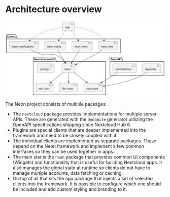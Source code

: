 # Architecture overview

![Architecture overview diagram](architecture.svg)

The Neon project consists of multiple packages:
- The `nextcloud` package provides implementations for multiple server APIs. These are generated with the `dynamite` generator utilizing the OpenAPI specifications shipping since Nextcloud Hub 6.
- Plugins are special clients that are deeper implemented into the framework and need to be closely coupled with it.
- The individual clients are implemented as separate packages. These depend on the Neon framework and implement a few common interfaces so they can be used together in apps.
- The main star is the `neon` package that provides common UI components (Widgets) and functionality that is useful for building Nextcloud apps. It also manages the global state at runtime so clients do not have to manage multiple accounts, data fetching or caching.
- On top of all that sits the app package that injects a set of selected clients into the framework. It is possible to configure which one should be included and add custom styling and branding to it.
